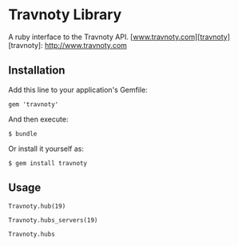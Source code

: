 # Travnoty Library

A ruby interface to the Travnoty API. [www.travnoty.com][travnoty]
[travnoty]: http://www.travnoty.com

## Installation

Add this line to your application's Gemfile:

    gem 'travnoty'

And then execute:

    $ bundle

Or install it yourself as:

    $ gem install travnoty

## Usage

    Travnoty.hub(19)

    Travnoty.hubs_servers(19)

    Travnoty.hubs
